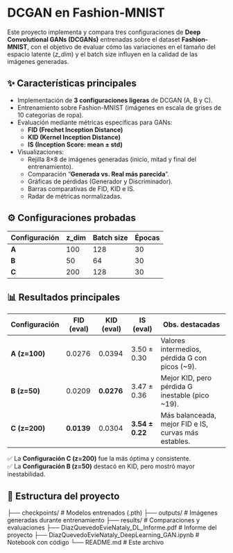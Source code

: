 # DCGAN en Fashion-MNIST  

Este proyecto implementa y compara tres configuraciones de **Deep Convolutional GANs (DCGANs)** entrenadas sobre el dataset **Fashion-MNIST**, con el objetivo de evaluar cómo las variaciones en el tamaño del espacio latente (*z_dim*) y el batch size influyen en la calidad de las imágenes generadas.  

## ✨ Características principales  
- Implementación de **3 configuraciones ligeras** de DCGAN (A, B y C).  
- Entrenamiento sobre Fashion-MNIST (imágenes en escala de grises de 10 categorías de ropa).  
- Evaluación mediante métricas específicas para GANs:  
  - **FID (Frechet Inception Distance)**  
  - **KID (Kernel Inception Distance)**  
  - **IS (Inception Score: mean ± std)**  
- Visualizaciones:  
  - Rejilla 8×8 de imágenes generadas (inicio, mitad y final del entrenamiento).  
  - Comparación “**Generada vs. Real más parecida**”.  
  - Gráficas de pérdidas (Generador y Discriminador).  
  - Barras comparativas de FID, KID e IS.  
  - Radar de métricas normalizadas.  

## ⚙️ Configuraciones probadas  

| Configuración | z_dim | Batch size | Épocas |  
|---------------|-------|------------|--------|  
| **A**         | 100   | 128        | 30     |  
| **B**         | 50    | 64         | 30     |  
| **C**         | 200   | 128        | 30     |  

## 📊 Resultados principales  

| Configuración | FID (eval) | KID (eval) | IS (eval)        | Obs. destacadas |  
|---------------|------------|------------|------------------|-----------------|  
| **A (z=100)** | 0.0276     | 0.0394     | 3.50 ± 0.30      | Valores intermedios, pérdida G con picos (~9). |  
| **B (z=50)**  | 0.0209     | **0.0276** | 3.47 ± 0.36      | Mejor KID, pero pérdida G inestable (pico ~19). |  
| **C (z=200)** | **0.0139** | 0.0304     | **3.54 ± 0.22**  | Más balanceada, mejor FID e IS, curvas más estables. |  

✅ La **Configuración C (z=200)** fue la más óptima y consistente.  
✅ La **Configuración B (z=50)** destacó en KID, pero mostró mayor inestabilidad.  

## 📂 Estructura del proyecto  
├── checkpoints/ # Modelos entrenados (.pth)
├── outputs/ # Imágenes generadas durante entrenamiento
├── results/ # Comparaciones y evaluaciones
├── DiazQuevedoEvieNataly_DL_Informe.pdf # Informe del proyecto
├── DiazQuevedoEvieNataly_DeepLearning_GAN.ipynb # Notebook con código
└── README.md # Este archivo


